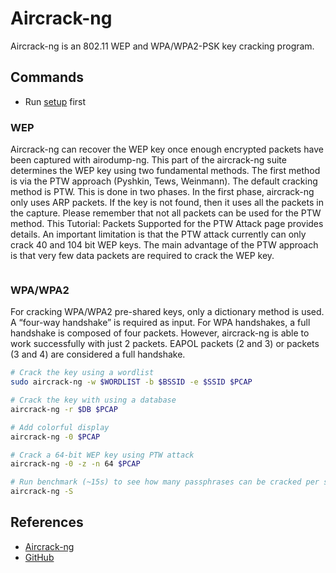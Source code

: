 # Aircrack-ng

Aircrack-ng is an 802.11 WEP and WPA/WPA2-PSK key cracking program.


## Commands

* Run [setup](../setup.md) first


### WEP

Aircrack-ng can recover the WEP key once enough encrypted packets have been captured with airodump-ng. This part of the aircrack-ng suite determines the WEP key using two fundamental methods. The first method is via the PTW approach (Pyshkin, Tews, Weinmann). The default cracking method is PTW. This is done in two phases. In the first phase, aircrack-ng only uses ARP packets. If the key is not found, then it uses all the packets in the capture. Please remember that not all packets can be used for the PTW method. This Tutorial: Packets Supported for the PTW Attack page provides details. An important limitation is that the PTW attack currently can only crack 40 and 104 bit WEP keys. The main advantage of the PTW approach is that very few data packets are required to crack the WEP key.

```bash


```

### WPA/WPA2

For cracking WPA/WPA2 pre-shared keys, only a dictionary method is used. A “four-way handshake” is required as input. For WPA handshakes, a full handshake is composed of four packets. However, aircrack-ng is able to work successfully with just 2 packets. EAPOL packets (2 and 3) or packets (3 and 4) are considered a full handshake.

```bash
# Crack the key using a wordlist
sudo aircrack-ng -w $WORDLIST -b $BSSID -e $SSID $PCAP

# Crack the key with using a database
aircrack-ng -r $DB $PCAP

# Add colorful display
aircrack-ng -0 $PCAP

# Crack a 64-bit WEP key using PTW attack
aircrack-ng -0 -z -n 64 $PCAP

# Run benchmark (~15s) to see how many passphrases can be cracked per second
aircrack-ng -S
```

## References

* [Aircrack-ng](https://www.aircrack-ng.org/doku.php?id=aircrack-ng)
* [GitHub](https://github.com/aircrack-ng/aircrack-ng)